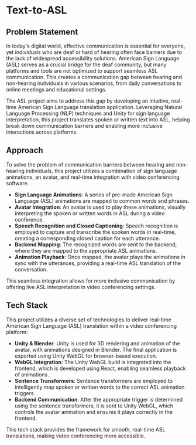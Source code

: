 # Text-to-ASL

## Problem Statement

In today's digital world, effective communication is essential for everyone, yet individuals who are deaf or hard of hearing often face barriers due to the lack of widespread accessibility solutions. American Sign Language (ASL) serves as a crucial bridge for the deaf community, but many platforms and tools are not optimized to support seamless ASL communication. This creates a communication gap between hearing and non-hearing individuals in various scenarios, from daily conversations to online meetings and educational settings.

The ASL project aims to address this gap by developing an intuitive, real-time American Sign Language translation application. Leveraging Natural Language Processing (NLP) techniques and Unity for sign language interpretation, this project translates spoken or written text into ASL, helping break down communication barriers and enabling more inclusive interactions across platforms.

## Approach

To solve the problem of communication barriers between hearing and non-hearing individuals, this project utilizes a combination of sign language animations, an avatar, and real-time integration with video conferencing software.

- **Sign Language Animations**: A series of pre-made American Sign Language (ASL) animations are mapped to common words and phrases.
- **Avatar Integration**: An avatar is used to play these animations, visually interpreting the spoken or written words in ASL during a video conference.
- **Speech Recognition and Closed Captioning**: Speech recognition is employed to capture and transcribe the spoken words in real-time, creating a corresponding closed caption for each utterance.
- **Backend Mapping**: The recognized words are sent to the backend, where they are mapped to the appropriate ASL animations.
- **Animation Playback**: Once mapped, the avatar plays the animations in sync with the utterances, providing a real-time ASL translation of the conversation.

This seamless integration allows for more inclusive communication by offering live ASL interpretation in video conferencing settings.

## Tech Stack

This project utilizes a diverse set of technologies to deliver real-time American Sign Language (ASL) translation within a video conferencing platform:

- **Unity & Blender**: Unity is used for 3D rendering and animation of the avatar, with animations designed in Blender. The final application is exported using Unity WebGL for browser-based execution.
- **WebGL Integration**: The Unity WebGL build is integrated into the frontend, which is developed using React, enabling seamless playback of animations.
- **Sentence Transformers**: Sentence transformers are employed to intelligently map spoken or written words to the correct ASL animation triggers.
- **Backend Communication**: After the appropriate trigger is determined using the sentence transformers, it is sent to Unity WebGL, which controls the avatar animation and ensures it plays correctly in the frontend.

This tech stack provides the framework for smooth, real-time ASL translations, making video conferencing more accessible.

